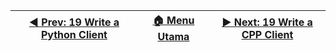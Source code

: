 
| [◀️ Prev: 19 Write a Python Client](../19_python_client/) | [🏠 Menu Utama](/) | [▶️ Next: 19 Write a CPP Client](../21_cpp_client/) |
| -------------------------------------------------------- | ----------------- | -------------------------------------------------- |